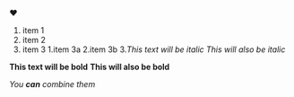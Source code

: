 :heart:
1. item 1
2. item 2
3. item 3
   1.item 3a
   2.item 3b
   3.*This text will be italic*
_This will also be italic_

**This text will be bold**
__This will also be bold__

_You **can** combine them_
